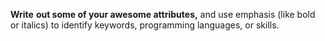  **Write**
 __out some of your awesome attributes,__
and use emphasis (like bold or italics) to identify keywords, programming languages, or skills. 
